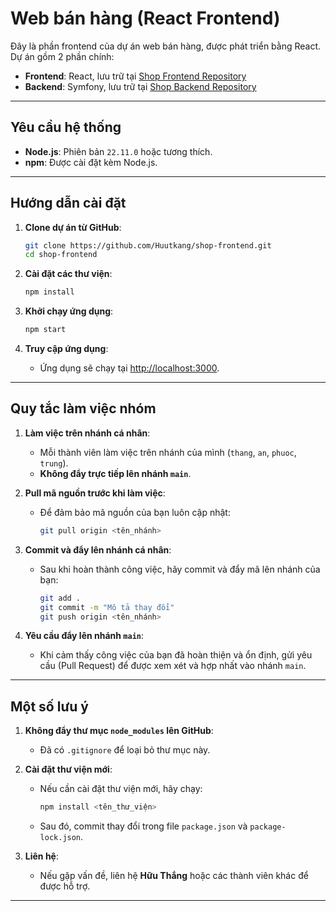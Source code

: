 
# Web bán hàng (React Frontend)

Đây là phần frontend của dự án web bán hàng, được phát triển bằng React. Dự án gồm 2 phần chính:

- **Frontend**: React, lưu trữ tại [Shop Frontend Repository](https://github.com/Huutkang/shop-frontend.git)
- **Backend**: Symfony, lưu trữ tại [Shop Backend Repository](https://github.com/Huutkang/shop-backend.git)

---

## Yêu cầu hệ thống

- **Node.js**: Phiên bản `22.11.0` hoặc tương thích.
- **npm**: Được cài đặt kèm Node.js.

---

## Hướng dẫn cài đặt

1. **Clone dự án từ GitHub**:
   ```bash
   git clone https://github.com/Huutkang/shop-frontend.git
   cd shop-frontend
   ```

2. **Cài đặt các thư viện**:
   ```bash
   npm install
   ```

3. **Khởi chạy ứng dụng**:
   ```bash
   npm start
   ```

4. **Truy cập ứng dụng**:
   - Ứng dụng sẽ chạy tại [http://localhost:3000](http://localhost:3000).

---

## Quy tắc làm việc nhóm

1. **Làm việc trên nhánh cá nhân**:
   - Mỗi thành viên làm việc trên nhánh của mình (`thang`, `an`, `phuoc`, `trung`).
   - **Không đẩy trực tiếp lên nhánh `main`**.

2. **Pull mã nguồn trước khi làm việc**:
   - Để đảm bảo mã nguồn của bạn luôn cập nhật:
     ```bash
     git pull origin <tên_nhánh>
     ```

3. **Commit và đẩy lên nhánh cá nhân**:
   - Sau khi hoàn thành công việc, hãy commit và đẩy mã lên nhánh của bạn:
     ```bash
     git add .
     git commit -m "Mô tả thay đổi"
     git push origin <tên_nhánh>
     ```

4. **Yêu cầu đẩy lên nhánh `main`**:
   - Khi cảm thấy công việc của bạn đã hoàn thiện và ổn định, gửi yêu cầu (Pull Request) để được xem xét và hợp nhất vào nhánh `main`.

---

## Một số lưu ý

1. **Không đẩy thư mục `node_modules` lên GitHub**:
   - Đã có `.gitignore` để loại bỏ thư mục này.

2. **Cài đặt thư viện mới**:
   - Nếu cần cài đặt thư viện mới, hãy chạy:
     ```bash
     npm install <tên_thư_viện>
     ```
   - Sau đó, commit thay đổi trong file `package.json` và `package-lock.json`.

3. **Liên hệ**:
   - Nếu gặp vấn đề, liên hệ **Hữu Thắng** hoặc các thành viên khác để được hỗ trợ.

---
